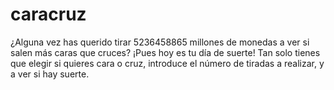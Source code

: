 # caracruz
¿Alguna vez has querido tirar 5236458865 millones de monedas a ver si salen más caras que cruces? ¡Pues hoy es tu día de suerte!
Tan solo tienes que elegir si quieres cara o cruz, introduce el número de tiradas a realizar, y a ver si hay suerte.

